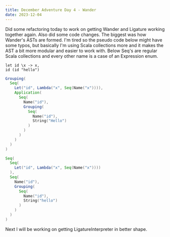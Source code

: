 ```yaml
---
title: December Adventure Day 4 - Wander
date: 2023-12-04
---
```


Did some refactoring today to work on getting Wander and Ligature working together again.
Also did some code changes.
The biggest was how Wander's ASTs are formed.
I'm tired so the pseudo code below might have some typos, but basically I'm using Scala collections more
and it makes the AST a bit more modular and easier to work with.
Below Seq's are regular Scala collections and every other name is a case of an Expression enum.

```
let id \x -> x,
id (id "hello")
```

```scala
Grouping(
  Seq(
    Let("id", Lambda("x", Seq(Name("x")))),
    Application(
      Seq(
        Name("id"),
        Grouping(
          Seq(
            Name("id"),
            String("Hello")
          )
        )
      )
    )
  )
)
```

```scala
Seq(
  Seq(
    Let("id", Lambda("x", Seq(Name("x"))))
  ),
  Seq(
    Name("id"),
    Grouping(
      Seq(
        Name("id"),
        String("hello")
      )
    )
  )
)
```

Next I will be working on getting LigatureInterpreter in better shape.
